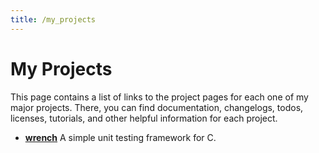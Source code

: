 ```yaml
---
title: /my_projects
---
```


My Projects
===========

This page contains a list of links to the project pages for each one of my major projects. There, you can find documentation, changelogs, todos, licenses, tutorials, and other helpful information for each project.

- [**wrench**](/wrench/home) A simple unit testing framework for C.